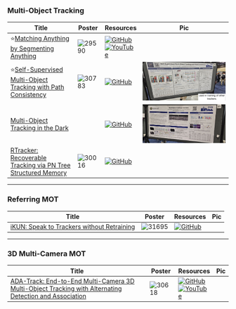 ### Multi-Object Tracking
|Title|Poster|Resources|Pic|
|------|------|------|------|
| ⭐[Matching Anything by Segmenting Anything ](https://openaccess.thecvf.com/content/CVPR2024/html/Li_Matching_Anything_by_Segmenting_Anything_CVPR_2024_paper.html)|![29590](https://github.com/HeChengHui/CVPR2024/assets/84503515/51af6529-25a3-4210-93c2-c8d3b2cf9a9a)|[![GitHub](https://img.shields.io/github/stars/dsx0511/ADA-Track?style=social)](https://github.com/siyuanliii/masa)<br> [![YouTube](https://img.shields.io/badge/YouTube-%23FF0000.svg?style=for-the-badge&logo=YouTube&logoColor=white)](https://www.youtube.com/watch?v=KDQVujKAWFQ)
| ⭐[Self-Supervised Multi-Object Tracking with Path Consistency ](https://openaccess.thecvf.com/content/CVPR2024/html/Lu_Self-Supervised_Multi-Object_Tracking_with_Path_Consistency_CVPR_2024_paper.html)|![30783](https://github.com/HeChengHui/CVPR2024/assets/84503515/e1257396-4def-4364-a747-6b3f3145d312)|[![GitHub](https://img.shields.io/github/stars/amazon-science/path-consistency?style=social)](https://github.com/amazon-science/path-consistency)|![Pic](https://github.com/HeChengHui/CVPR2024/blob/main/Papers/Topics/Object%20Tracking/assets/WhatsApp%20Image%202024-07-08%20at%2015.39.11.jpeg)
| [Multi-Object Tracking in the Dark](https://openaccess.thecvf.com/content/CVPR2024/html/Wang_Multi-Object_Tracking_in_the_Dark_CVPR_2024_paper.html) |  | [![GitHub](https://img.shields.io/github/stars/ying-fu/LMOT?style=social)](https://github.com/ying-fu/LMOT) | ![Pic](https://github.com/HeChengHui/CVPR2024/blob/main/Papers/Topics/Object%20Tracking/assets/photo_2024-07-02_22-40-42.jpg)
| [RTracker: Recoverable Tracking via PN Tree Structured Memory ](https://openaccess.thecvf.com/content/CVPR2024/html/Huang_RTracker_Recoverable_Tracking_via_PN_Tree_Structured_Memory_CVPR_2024_paper.html)| ![30016](https://github.com/HeChengHui/CVPR2024/assets/84503515/4d440508-62b0-45ed-88ca-6449b23c5b4b)| [![GitHub](https://img.shields.io/github/stars/NorahGreen/RTracker?style=social)](https://github.com/NorahGreen/RTracker)

---

### Referring MOT
|Title|Poster|Resources|Pic|
|------|------|------|------|
| [iKUN: Speak to Trackers without Retraining ](https://openaccess.thecvf.com/content/CVPR2024/html/Du_iKUN_Speak_to_Trackers_without_Retraining_CVPR_2024_paper.html)| ![31695](https://github.com/HeChengHui/CVPR2024/assets/84503515/5aa4de01-5800-46f0-b018-baf9ef8612c8)| [![GitHub](https://img.shields.io/github/stars/dyhBUPT/iKUN?style=social)](https://github.com/dyhBUPT/iKUN)

---

### 3D Multi-Camera MOT
|Title|Poster|Resources|Pic|
|------|------|------|------|
| [ADA-Track: End-to-End Multi-Camera 3D Multi-Object Tracking with Alternating Detection and Association](https://openaccess.thecvf.com/content/CVPR2024/html/Ding_ADA-Track_End-to-End_Multi-Camera_3D_Multi-Object_Tracking_with_Alternating_Detection_and_CVPR_2024_paper.html)|  ![30618](https://github.com/HeChengHui/CVPR2024/assets/84503515/9bccb016-1185-4aa4-95fb-c7e82c7e153f)| [![GitHub](https://img.shields.io/github/stars/dsx0511/ADA-Track?style=social)](https://github.com/dsx0511/ADA-Track)<br> [![YouTube](https://img.shields.io/badge/YouTube-%23FF0000.svg?style=for-the-badge&logo=YouTube&logoColor=white)](https://www.youtube.com/watch?v=vYm16mHXrjU)
